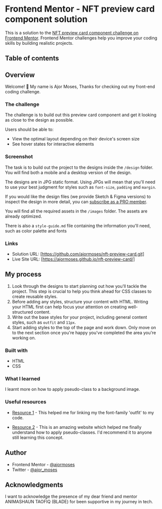 # Frontend Mentor - NFT preview card component solution

This is a solution to the [NFT preview card component challenge on Frontend Mentor](https://www.frontendmentor.io/challenges/nft-preview-card-component-SbdUL_w0U). Frontend Mentor challenges help you improve your coding skills by building realistic projects. 

## Table of contents

## Overview

  Welcome! 👋 My name is Ajor Moses, Thanks for checking out my front-end coding challenge.

### The challenge
  
  The challenge is to build out this preview card component and get it looking as close to the design as possible.
  
  Users should be able to:
- View the optimal layout depending on their device's screen size
- See hover states for interactive elements

### Screenshot
  
  The task is to build out the project to the designs inside the `/design` folder. You will find both a mobile and a desktop version of the design. 

  The designs are in JPG static format. Using JPGs will mean that you'll need to use your best judgment for styles such as `font-size`, `padding` and `margin`. 

  If you would like the design files (we provide Sketch & Figma versions) to inspect the design in more detail, you can [subscribe as a PRO member](https://www.frontendmentor.io/pro).

  You will find all the required assets in the `/images` folder. The assets are already optimized.

  There is also a `style-guide.md` file containing the information you'll need, such as color palette and fonts

### Links

- Solution URL: [https://github.com/ajormoses/nft-preview-card.git]
- Live Site URL: [https://ajormoses.github.io/nft-preview-card/]

## My process
  
  1. Look through the designs to start planning out how you'll tackle the project. This step is crucial to help you think ahead for CSS classes to create reusable styles.
  2. Before adding any styles, structure your content with HTML. Writing your HTML first can help focus your attention on creating well-structured content.
  3. Write out the base styles for your project, including general content styles, such as `outfit` and `11px`.
  4. Start adding styles to the top of the page and work down. Only move on to the next section once you're happy you've completed the area you're working on.

### Built with

- HTML
- CSS 


### What I learned
  
  I learnt more on how to apply pseudo-class to a background image.

### Useful resources

- [Resource 1](https://www.fonts.google.com) - This helped me for linking my the font-family 'outfit' to my code. 

- [Resource 2](https://www.www3schools.com) - This is an amazing website which helped me finally understand how to apply pseudo-classes. I'd recommend it to anyone still learning this concept.


## Author

- Frontend Mentor - [@ajormoses](https://www.frontendmentor.io/profile/ajormoses)
- Twitter - [@ajor_moses](https://www.twitter.com/ajor_moses)

## Acknowledgments

  I want to acknowledge the presence of my dear friend and mentor ANIMASHAUN TAOFIQ (BLADE) for been supportive in my journey in tech.


